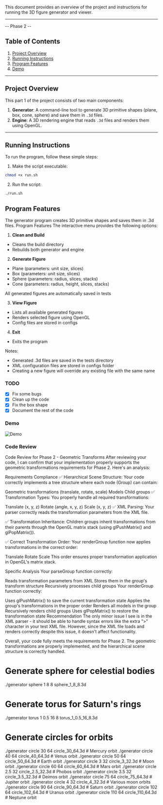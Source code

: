 This document provides an overview of the project and instructions for running the 3D figure generator and viewer.

---

-- Phase 2 --

## Table of Contents
1. [Project Overview](#project-overview)
2. [Running Instructions](#running-instructions)
3. [Program Features](#program-features)
4. [Demo](#demo)

---

## Project Overview

This part 1 of the project consists of two main components:
1. **Generator**: A command-line tool to generate 3D primitive shapes (plane, box, cone, sphere) and save them in `.3d` files.
2. **Engine**: A 3D rendering engine that reads `.3d` files and renders them using OpenGL.

---

## Running Instructions

To run the program, follow these simple steps:

1. Make the script executable:
```bash
chmod +x run.sh
```
2. Run the script:
```bash
./run.sh
```


## Program Features
The generator program creates 3D primitive shapes and saves them in .3d files. 
Program Features
The interactive menu provides the following options:

1. **Clean and Build**
- Cleans the build directory
- Rebuilds both generator and engine

2. **Generate Figure**
- Plane (parameters: unit size, slices)
- Box (parameters: unit size, slices)
- Sphere (parameters: radius, slices, stacks)
- Cone (parameters: radius, height, slices, stacks)

All generated figures are automatically saved in tests

3. **View Figure**

- Lists all available generated figures
- Renders selected figure using OpenGL
- Config files are stored in configs

4. **Exit**
- Exits the program

Notes:

- Generated .3d files are saved in the tests directory
- XML configuration files are stored in configs folder 
- Creating a new figure will override any existing file with the same name


### TODO 
- [x] Fix some bugs
- [x] Clean up the code
- [x] Fix the box shape
- [x] Document the rest of the code 

### Demo
![Demo](https://github.com/diogocsilva12/CG-Project/raw/9a2d0f71306a7a6b5c4671d0377e751600867192/Phase2/usage_example.gif)


### Code Review
Code Review for Phase 2 - Geometric Transforms
After reviewing your code, I can confirm that your implementation properly supports the geometric transformations requirements for Phase 2. Here's an analysis:

Requirements Compliance
✅ Hierarchical Scene Structure: Your code correctly implements a tree structure where each node (Group) can contain:

Geometric transformations (translate, rotate, scale)
Models
Child groups
✅ Transformation Types: You properly handle all required transformations:

Translate (x, y, z)
Rotate (angle, x, y, z)
Scale (x, y, z)
✅ XML Parsing: Your parser correctly reads the transformation parameters from the XML file.

✅ Transformation Inheritance: Children groups inherit transformations from their parents through the OpenGL matrix stack (using glPushMatrix() and glPopMatrix()).

✅ Correct Transformation Order: Your renderGroup function now applies transformations in the correct order:

Translate
Rotate
Scale
This order ensures proper transformation application in OpenGL's matrix stack.

Specific Analysis
Your parseGroup function correctly:

Reads transformation parameters from XML
Stores them in the group's transform structure
Recursively processes child groups
Your renderGroup function correctly:

Uses glPushMatrix() to save the current transformation state
Applies the group's transformations in the proper order
Renders all models in the group
Recursively renders child groups
Uses glPopMatrix() to restore the transformation state
Recommendation
The only minor issue I see is in the XML parser - it should be able to handle syntax errors like the extra ">" character in your test XML file. However, since the XML file loads and renders correctly despite this issue, it doesn't affect functionality.

Overall, your code fully meets the requirements for Phase 2. The geometric transformations are properly implemented, and the hierarchical scene structure is correctly handled.





# Generate sphere for celestial bodies
./generator sphere 1 8 8 sphere_1_8_8.3d

# Generate torus for Saturn's rings
./generator torus 1 0.5 16 8 torus_1_0.5_16_8.3d

# Generate circles for orbits
./generator circle 30 64 circle_30_64.3d   # Mercury orbit
./generator circle 40 64 circle_40_64.3d   # Venus orbit
./generator circle 50 64 circle_50_64.3d   # Earth orbit
./generator circle 3 32 circle_3_32.3d     # Moon orbit
./generator circle 60 64 circle_60_64.3d   # Mars orbit
./generator circle 2.5 32 circle_2.5_32.3d # Phobos orbit
./generator circle 3.5 32 circle_3.5_32.3d # Deimos orbit
./generator circle 75 64 circle_75_64.3d   # Jupiter orbit
./generator circle 4 32 circle_4_32.3d     # Various moon orbits
./generator circle 90 64 circle_90_64.3d   # Saturn orbit
./generator circle 102 64 circle_102_64.3d # Uranus orbit
./generator circle 110 64 circle_110_64.3d # Neptune orbit
